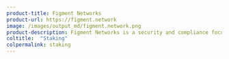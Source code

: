 ```yaml
---
product-title: Figment Networks
product-url: https://figment.network
image: /images/output_md/figment.network.png
product-description: Figment Networks is a security and compliance focused staking service provider.
coltitle:  "Staking"
colpermalink: staking
---
```

